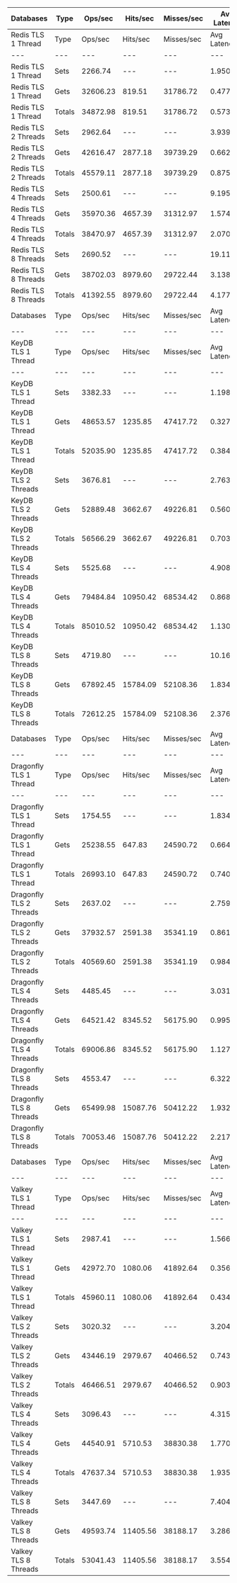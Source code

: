 | Databases | Type | Ops/sec | Hits/sec | Misses/sec | Avg Latency | p50 Latency | p99 Latency | p99.9 Latency | KB/sec |
| --- | --- | --- | --- | --- | --- | --- | --- | --- | --- |
| Redis TLS 1 Thread | Type | Ops/sec | Hits/sec | Misses/sec | Avg Latency | p50 Latency | p99 Latency | p99.9 Latency | KB/sec |
| --- | --- | --- | --- | --- | --- | --- | --- | --- | --- |
Redis TLS 1 Thread | Sets | 2266.74 | --- | --- | 1.95018 | 0.48700 | 26.62300 | 29.43900 | 104.01 |
Redis TLS 1 Thread | Gets | 32606.23 | 819.51 | 31786.72 | 0.47726 | 0.47100 | 0.68700 | 1.26300 | 1181.96 |
Redis TLS 1 Thread | Totals | 34872.98 | 819.51 | 31786.72 | 0.57300 | 0.47100 | 0.86300 | 26.23900 | 1285.98 |
Redis TLS 2 Threads | Sets | 2962.64 | --- | --- | 3.93972 | 0.63900 | 60.92700 | 65.27900 | 135.95 |
Redis TLS 2 Threads | Gets | 42616.47 | 2877.18 | 39739.29 | 0.66282 | 0.62300 | 1.59100 | 3.83900 | 1553.57 |
Redis TLS 2 Threads | Totals | 45579.11 | 2877.18 | 39739.29 | 0.87582 | 0.62300 | 2.15900 | 56.31900 | 1689.52 |
Redis TLS 4 Threads | Sets | 2500.61 | --- | --- | 9.19510 | 1.63900 | 150.52700 | 160.76700 | 114.76 |
Redis TLS 4 Threads | Gets | 35970.36 | 4657.39 | 31312.97 | 1.57498 | 1.57500 | 2.63900 | 3.07100 | 1322.21 |
Redis TLS 4 Threads | Totals | 38470.97 | 4657.39 | 31312.97 | 2.07028 | 1.58300 | 2.71900 | 142.33500 | 1436.97 |
Redis TLS 8 Threads | Sets | 2690.52 | --- | --- | 19.11503 | 3.24700 | 315.39100 | 333.82300 | 123.47 |
Redis TLS 8 Threads | Gets | 38702.03 | 8979.60 | 29722.44 | 3.13882 | 3.13500 | 5.43900 | 8.09500 | 1441.99 |
Redis TLS 8 Threads | Totals | 41392.55 | 8979.60 | 29722.44 | 4.17727 | 3.13500 | 5.59900 | 301.05500 | 1565.46 |
| Databases | Type | Ops/sec | Hits/sec | Misses/sec | Avg Latency | p50 Latency | p99 Latency | p99.9 Latency | KB/sec |
| --- | --- | --- | --- | --- | --- | --- | --- | --- | --- |
| KeyDB TLS 1 Thread | Type | Ops/sec | Hits/sec | Misses/sec | Avg Latency | p50 Latency | p99 Latency | p99.9 Latency | KB/sec |
| --- | --- | --- | --- | --- | --- | --- | --- | --- | --- |
KeyDB TLS 1 Thread | Sets | 3382.33 | --- | --- | 1.19894 | 0.35100 | 17.27900 | 29.05500 | 155.21 |
KeyDB TLS 1 Thread | Gets | 48653.57 | 1235.85 | 47417.72 | 0.32769 | 0.33500 | 0.58300 | 9.66300 | 1763.73 |
KeyDB TLS 1 Thread | Totals | 52035.90 | 1235.85 | 47417.72 | 0.38432 | 0.33500 | 0.62300 | 15.93500 | 1918.94 |
KeyDB TLS 2 Threads | Sets | 3676.81 | --- | --- | 2.76337 | 0.48700 | 45.56700 | 47.87100 | 168.72 |
KeyDB TLS 2 Threads | Gets | 52889.48 | 3662.67 | 49226.81 | 0.56069 | 0.47100 | 1.03100 | 1.73500 | 1928.52 |
KeyDB TLS 2 Threads | Totals | 56566.29 | 3662.67 | 49226.81 | 0.70387 | 0.47100 | 1.07900 | 42.49500 | 2097.23 |
KeyDB TLS 4 Threads | Sets | 5525.68 | --- | --- | 4.90849 | 0.79100 | 90.62300 | 107.51900 | 253.58 |
KeyDB TLS 4 Threads | Gets | 79484.84 | 10950.42 | 68534.42 | 0.86834 | 0.76700 | 2.73500 | 3.74300 | 2924.95 |
KeyDB TLS 4 Threads | Totals | 85010.52 | 10950.42 | 68534.42 | 1.13095 | 0.76700 | 2.95900 | 77.82300 | 3178.53 |
KeyDB TLS 8 Threads | Sets | 4719.80 | --- | --- | 10.16941 | 1.79900 | 171.00700 | 193.53500 | 216.59 |
KeyDB TLS 8 Threads | Gets | 67892.45 | 15784.09 | 52108.36 | 1.83449 | 1.73500 | 5.18300 | 9.40700 | 2529.74 |
KeyDB TLS 8 Threads | Totals | 72612.25 | 15784.09 | 52108.36 | 2.37626 | 1.73500 | 6.30300 | 161.79100 | 2746.34 |
| Databases | Type | Ops/sec | Hits/sec | Misses/sec | Avg Latency | p50 Latency | p99 Latency | p99.9 Latency | KB/sec |
| --- | --- | --- | --- | --- | --- | --- | --- | --- | --- |
| Dragonfly TLS 1 Thread | Type | Ops/sec | Hits/sec | Misses/sec | Avg Latency | p50 Latency | p99 Latency | p99.9 Latency | KB/sec |
| --- | --- | --- | --- | --- | --- | --- | --- | --- | --- |
Dragonfly TLS 1 Thread | Sets | 1754.55 | --- | --- | 1.83446 | 0.74300 | 25.59900 | 31.74300 | 80.51 |
Dragonfly TLS 1 Thread | Gets | 25238.55 | 647.83 | 24590.72 | 0.66439 | 0.70300 | 1.77500 | 1.95100 | 914.95 |
Dragonfly TLS 1 Thread | Totals | 26993.10 | 647.83 | 24590.72 | 0.74044 | 0.70300 | 1.83900 | 24.19100 | 995.46 |
Dragonfly TLS 2 Threads | Sets | 2637.02 | --- | --- | 2.75930 | 0.82300 | 40.70300 | 54.27100 | 121.01 |
Dragonfly TLS 2 Threads | Gets | 37932.57 | 2591.38 | 35341.19 | 0.86161 | 0.78300 | 2.65500 | 3.47100 | 1382.97 |
Dragonfly TLS 2 Threads | Totals | 40569.60 | 2591.38 | 35341.19 | 0.98496 | 0.78300 | 2.91100 | 37.88700 | 1503.97 |
Dragonfly TLS 4 Threads | Sets | 4485.45 | --- | --- | 3.03163 | 1.04700 | 48.63900 | 72.19100 | 205.85 |
Dragonfly TLS 4 Threads | Gets | 64521.42 | 8345.52 | 56175.90 | 0.99549 | 0.98300 | 3.61500 | 6.87900 | 2371.66 |
Dragonfly TLS 4 Threads | Totals | 69006.86 | 8345.52 | 56175.90 | 1.12784 | 0.99100 | 4.44700 | 44.03100 | 2577.50 |
Dragonfly TLS 8 Threads | Sets | 4553.47 | --- | --- | 6.32285 | 1.92700 | 105.98300 | 145.40700 | 208.96 |
Dragonfly TLS 8 Threads | Gets | 65499.98 | 15087.76 | 50412.22 | 1.93263 | 1.73500 | 6.27100 | 9.72700 | 2439.91 |
Dragonfly TLS 8 Threads | Totals | 70053.46 | 15087.76 | 50412.22 | 2.21799 | 1.74300 | 7.00700 | 93.69500 | 2648.87 |
| Databases | Type | Ops/sec | Hits/sec | Misses/sec | Avg Latency | p50 Latency | p99 Latency | p99.9 Latency | KB/sec |
| --- | --- | --- | --- | --- | --- | --- | --- | --- | --- |
| Valkey TLS 1 Thread | Type | Ops/sec | Hits/sec | Misses/sec | Avg Latency | p50 Latency | p99 Latency | p99.9 Latency | KB/sec |
| --- | --- | --- | --- | --- | --- | --- | --- | --- | --- |
Valkey TLS 1 Thread | Sets | 2987.41 | --- | --- | 1.56695 | 0.35900 | 26.23900 | 28.54300 | 137.08 |
Valkey TLS 1 Thread | Gets | 42972.70 | 1080.06 | 41892.64 | 0.35620 | 0.35100 | 0.62300 | 0.75100 | 1557.74 |
Valkey TLS 1 Thread | Totals | 45960.11 | 1080.06 | 41892.64 | 0.43490 | 0.35900 | 0.64700 | 24.95900 | 1694.82 |
Valkey TLS 2 Threads | Sets | 3020.32 | --- | --- | 3.20497 | 0.75100 | 54.27100 | 58.11100 | 138.59 |
Valkey TLS 2 Threads | Gets | 43446.19 | 2979.67 | 40466.52 | 0.74319 | 0.75100 | 1.03100 | 5.59900 | 1584.04 |
Valkey TLS 2 Threads | Totals | 46466.51 | 2979.67 | 40466.52 | 0.90321 | 0.75100 | 1.37500 | 50.17500 | 1722.64 |
Valkey TLS 4 Threads | Sets | 3096.43 | --- | --- | 4.31570 | 1.62300 | 74.23900 | 88.57500 | 142.10 |
Valkey TLS 4 Threads | Gets | 44540.91 | 5710.53 | 38830.38 | 1.77028 | 1.63900 | 4.54300 | 4.92700 | 1636.97 |
Valkey TLS 4 Threads | Totals | 47637.34 | 5710.53 | 38830.38 | 1.93573 | 1.63900 | 4.63900 | 66.04700 | 1779.07 |
Valkey TLS 8 Threads | Sets | 3447.69 | --- | --- | 7.40468 | 3.18300 | 115.19900 | 140.28700 | 158.21 |
Valkey TLS 8 Threads | Gets | 49593.74 | 11405.56 | 38188.17 | 3.28697 | 3.15100 | 5.59900 | 7.42300 | 1847.31 |
Valkey TLS 8 Threads | Totals | 53041.43 | 11405.56 | 38188.17 | 3.55462 | 3.15100 | 5.66300 | 101.88700 | 2005.52 |

